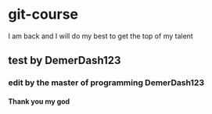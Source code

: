 # git-course
I am back and I will do my best to get the top of my talent
## test by DemerDash123
### edit by the master of programming DemerDash123
#### Thank you my god
